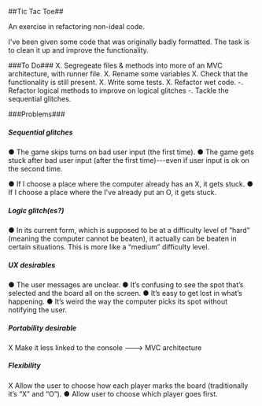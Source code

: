 ##Tic Tac Toe##

An exercise in refactoring non-ideal code.

I've been given some code that was originally badly formatted.  The task is to clean it up and improve the functionality.

###To Do###
X.  Segregeate files & methods into more of an MVC architecture, with runner file.
X.  Rename some variables 
X.  Check that the functionality is still present.
X.  Write some tests.
X.  Refactor wet code.
-.  Refactor logical methods to improve on logical glitches
-.  Tackle the sequential glitches.

###Problems###
##### Sequential glitches #####
● The game skips turns on bad user input (the first time).
● The game gets stuck after bad user input (after the first time)---even if user input is ok on the second time.

●  If I choose a place where the computer already has an X, it gets stuck.
●  If I choose a place where the I've already put an O, it gets stuck.


##### Logic glitch(es?) #####
● In its current form, which is supposed to be at a difficulty level of “hard” (meaning the computer cannot be beaten), it actually can be beaten in certain situations. This is more like a “medium” difficulty level.

##### UX desirables #####
● The user messages are unclear. 
● It’s confusing to see the spot that’s selected and the board all on the screen. 
● It’s easy to get lost in what’s happening. 
● It’s weird the way the computer picks its spot without notifying the user.


##### Portability desirable #####
X Make it less linked to the console ---> MVC architecture

##### Flexibility #####
X Allow the user to choose how each player marks the board (traditionally it’s “X” and “O”).
● Allow user to choose which player goes first.